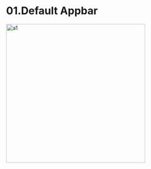 # 01.Default Appbar

<img width="377" alt="a1" src="https://user-images.githubusercontent.com/78470516/196653305-387ae910-ddfb-423c-8a1d-01cb4fcc44c6.PNG">
